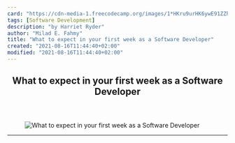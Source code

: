 ```yaml
---
card: "https://cdn-media-1.freecodecamp.org/images/1*HKru9urHK6ywE91ZZhPbig.jpeg"
tags: [Software Development]
description: "by Harriet Ryder"
author: "Milad E. Fahmy"
title: "What to expect in your first week as a Software Developer"
created: "2021-08-16T11:44:40+02:00"
modified: "2021-08-16T11:44:40+02:00"
---
```

<div class="site-wrapper">
<main id="site-main" class="site-main outer">
<div class="inner">
<article class="post-full post tag-software-development tag-programming tag-technology tag-learning tag-jobs ">
<header class="post-full-header">
<h1 class="post-full-title">What to expect in your first week as a Software Developer</h1>
</header>
<figure class="post-full-image">
<picture>
<source media="(max-width: 700px)" sizes="1px" srcset="data:image/gif;base64,R0lGODlhAQABAIAAAAAAAP///yH5BAEAAAAALAAAAAABAAEAAAIBRAA7 1w">
<source media="(min-width: 701px)" sizes="(max-width: 800px) 400px,
(max-width: 1170px) 700px,
1400px" srcset="https://cdn-media-1.freecodecamp.org/images/1*HKru9urHK6ywE91ZZhPbig.jpeg 300w,
https://cdn-media-1.freecodecamp.org/images/1*HKru9urHK6ywE91ZZhPbig.jpeg 600w,
https://cdn-media-1.freecodecamp.org/images/1*HKru9urHK6ywE91ZZhPbig.jpeg 1000w,
https://cdn-media-1.freecodecamp.org/images/1*HKru9urHK6ywE91ZZhPbig.jpeg 2000w">
<img onerror="this.style.display='none'" src="https://cdn-media-1.freecodecamp.org/images/1*HKru9urHK6ywE91ZZhPbig.jpeg" alt="What to expect in your first week as a Software Developer">
</picture>
</figure>
<section class="post-full-content">
<div class="post-content medium-migrated-article">
</div>
<hr>
</section>
</article>
</div>
</main>
</div>
<!-- Google Tag Manager (noscript) -->
<!-- End Google Tag Manager (noscript) -->
